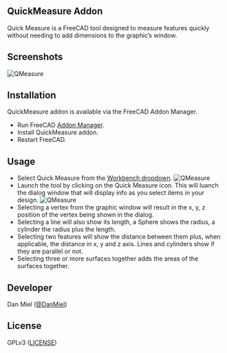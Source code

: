 ## QuickMeasure Addon

Quick Measure is a FreeCAD tool designed to measure features quickly without needing to add dimensions to the graphic’s window.

## Screenshots
![QMeasure](https://user-images.githubusercontent.com/42722171/201226021-079560d0-d55b-42f7-b4e5-49e8dd876f62.jpg)
## Installation

QuickMeasure addon is available via the FreeCAD Addon Manager.

* Run FreeCAD [Addon Manager](https://wiki.freecad.org/AddonManager).
* Install QuickMeasure addon.
* Restart FreeCAD.

## Usage

* Select Quick Measure from the [Workbench dropdown](https://wiki.freecad.org/Std_Workbench).
![QMeasure](https://user-images.githubusercontent.com/42722171/201226021-079560d0-d55b-42f7-b4e5-49e8dd876f62.jpg)
* Launch the tool by clicking on the Quick Measure icon. This will luanch the dialog window that will display info as you select items in your design.
![QMeasure](https://user-images.githubusercontent.com/42722171/201226021-079560d0-d55b-42f7-b4e5-49e8dd876f62.jpg)
* Selecting a vertex from the graphic window will result in the x, y, z position of the vertex being shown in the dialog. 
* Selecting a line will also show its length, a Sphere shows the radius, a cylinder the radius plus the length.
* Selecting two features will show the distance between them plus, when applicable, the distance in x, y and z axis. Lines and cylinders show if they are parallel or not.
* Selecting three or more surfaces together adds the areas of the surfaces together.

## Developer

Dan Miel ([@DanMiel](https://github.com/DanMiel))

## License

GPLv3 ([LICENSE](LICENSE))
